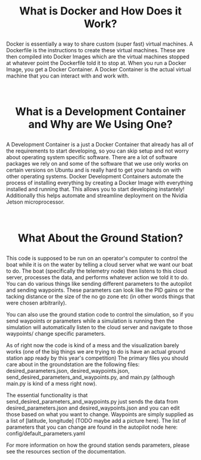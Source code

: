 
# <p style="text-align: center;"> What is Docker and How Does it Work? </p>

Docker is essentially a way to share custom (super fast) virtual machines. A Dockerfile is the instructions to create these virtual machines. These are then compiled into Docker Images which are the virtual machines stopped at whatever point the Dockerfile told it to stop at. When you run a Docker Image, you get a Docker Container. A Docker Container is the actual virtual machine that you can interact with and work with.  

<br>

# <p style="text-align: center;"> What is a Development Container and Why are We Using One? </p>

A Development Container is a just a Docker Container that already has all of the requirements to start developing, so you can skip setup and not worry about operating system specific software. There are a lot of software packages we rely on and some of the software that we use only works on certain versions on Ubuntu and is really hard to get your hands on with other operating systems. Docker Development Containers automate the process of installing everything by creating a Docker Image with everything installed and running that. This allows you to start developing instantely! Additionally this helps automate and streamline deployment on the Nvidia Jetson microprocessor.

<br>

# <p style="text-align: center;"> What About the Ground Station? </p>

This code is supposed to be run on an operator's computer to control the boat while it is on the water by telling a cloud server what we want our boat to do. The boat (specifically the telemetry node) then listens to this cloud server, processes the data, and performs whatever action we told it to do. You can do various things like sending different parameters to the autopilot and sending waypoints. These parameters can look like the PID gains or the tacking distance or the size of the no go zone etc (in other words things that were chosen arbitrarily).

You can also use the ground station code to control the simulation, so if you send waypoints or parameters while a simulation is running then the simulation will automatically listen to the cloud server and navigate to those waypoints/ change specific parameters.

As of right now the code is kind of a mess and the visualization barely works (one of the big things we are trying to do is have an actual ground station app ready by this year's competition)
The primary files you should care about in the groundstation are the following files: desired_parameters.json, desired_waypoints.json, send_desired_parameters_and_waypoints.py, and main.py (although main.py is kind of a mess right now). 

The essential functionality is that send_desired_parameters_and_waypoints.py just sends the data from desired_parameters.json and desired_waypoints.json and you can edit those based on what you want to change. Waypoints are simply supplied as a list of [latitude, longitude] (TODO maybe add a picture here). The list of parameters that you can change are found in the autopilot node here: config/default_parameters.yaml

For more information on how the ground station sends parameters, please see the resources section of the documentation.  
